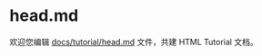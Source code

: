 head.md
===

欢迎您编辑 <a target="__blank" href="https://github.com/jaywcjlove/html-tutorial/blob/master/docs/tutorial/head.md">docs/tutorial/head.md</a> 文件，共建 HTML Tutorial 文档。
